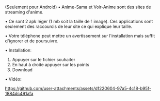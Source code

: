 (Seulement pour Android)
• Anime-Sama et Voir-Anime sont des sites de streaming d'anime.

• Ce sont 2 apk léger (1 mb soit la taille de 1 image).
Ces applications sont seulement des raccourcis de leur site ce qui explique leur taille.

• Votre téléphone peut mettre un avertissement sur l'installation mais suffit d'ignorer et de poursuivre.

• Installation:
1. Appuyer sur le fichier souhaiter
2. En haut à droite appuyer sur les points
3. Download

• Vidéo:

https://github.com/user-attachments/assets/d1220604-97a5-4c18-b95f-1884dc491afa
